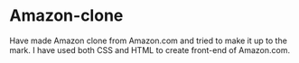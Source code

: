 # Amazon-clone
Have made Amazon clone from Amazon.com and tried to make it up to the mark.
I have used both CSS and HTML to create front-end of Amazon.com.
